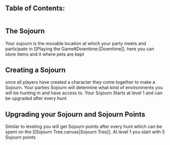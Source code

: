 
## Table of Contents:
```table-of-contents
```

## The Sojourn
Your sojourn is the movable location at which your party meets and participate in [[Playing the Game#Downtime:|Downtime]].
here you can store items and it where pets are kept

## Creating a Sojourn
once all players have created a character they come together to make a Sojourn. Your parties Sojourn will determine what kind of environments you will be hunting in and have access to. 
Your Sojourn Starts at level 1 and can be upgraded after every hunt

## Upgrading your Sojourn and Sojourn Points
Similar to leveling you will get Sojourn points after every hunt which can be spent on the [[Sojourn Tree.canvas|Sojourn Tree]]. At level 1 you start with 5 Sojourn points


